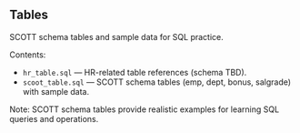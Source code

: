 ## Tables

SCOTT schema tables and sample data for SQL practice.

Contents:
- `hr_table.sql` — HR-related table references (schema TBD).
- `scoot_table.sql` — SCOTT schema tables (emp, dept, bonus, salgrade) with sample data.

Note: SCOTT schema tables provide realistic examples for learning SQL queries and operations.
